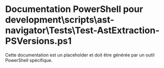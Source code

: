 # Documentation PowerShell pour development\scripts\ast-navigator\Tests\Test-AstExtraction-PSVersions.ps1

Cette documentation est un placeholder et doit être générée par un outil PowerShell spécifique.

